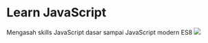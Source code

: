 # Learn JavaScript
Mengasah skills JavaScript dasar sampai JavaScript modern ES8
<img src="https://www.google.com/url?sa=i&url=https%3A%2F%2Fcommons.wikimedia.org%2Fwiki%2FFile%3AJavaScript-logo.png&psig=AOvVaw1yO6ywaDvOQXmtX9wdDqw9&ust=1603349536913000&source=images&cd=vfe&ved=0CAIQjRxqFwoTCMi97tCMxewCFQAAAAAdAAAAABAN"></img>
